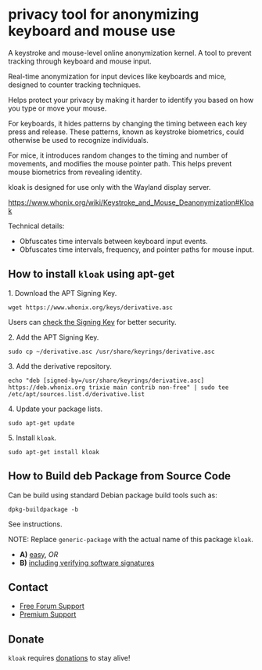 # privacy tool for anonymizing keyboard and mouse use #

A keystroke and mouse-level online anonymization kernel.
A tool to prevent tracking through keyboard and mouse input.

Real-time anonymization for input devices like keyboards and mice,
designed to counter tracking techniques.

Helps protect your privacy by making it harder to identify you based on
how you type or move your mouse.

For keyboards, it hides patterns by changing the timing between each key
press and release. These patterns, known as keystroke biometrics, could
otherwise be used to recognize individuals.

For mice, it introduces random changes to the timing and number of
movements, and modifies the mouse pointer path. This helps prevent
mouse biometrics from revealing identity.

kloak is designed for use only with the Wayland display server.

https://www.whonix.org/wiki/Keystroke_and_Mouse_Deanonymization#Kloak

Technical details:

* Obfuscates time intervals between keyboard input events.
* Obfuscates time intervals, frequency, and pointer paths for mouse input.

## How to install `kloak` using apt-get ##

1\. Download the APT Signing Key.

```
wget https://www.whonix.org/keys/derivative.asc
```

Users can [check the Signing Key](https://www.whonix.org/wiki/Signing_Key) for better security.

2\. Add the APT Signing Key.

```
sudo cp ~/derivative.asc /usr/share/keyrings/derivative.asc
```

3\. Add the derivative repository.

```
echo "deb [signed-by=/usr/share/keyrings/derivative.asc] https://deb.whonix.org trixie main contrib non-free" | sudo tee /etc/apt/sources.list.d/derivative.list
```

4\. Update your package lists.

```
sudo apt-get update
```

5\. Install `kloak`.

```
sudo apt-get install kloak
```

## How to Build deb Package from Source Code ##

Can be build using standard Debian package build tools such as:

```
dpkg-buildpackage -b
```

See instructions.

NOTE: Replace `generic-package` with the actual name of this package `kloak`.

* **A)** [easy](https://www.whonix.org/wiki/Dev/Build_Documentation/generic-package/easy), _OR_
* **B)** [including verifying software signatures](https://www.whonix.org/wiki/Dev/Build_Documentation/generic-package)

## Contact ##

* [Free Forum Support](https://forums.whonix.org)
* [Premium Support](https://www.whonix.org/wiki/Premium_Support)

## Donate ##

`kloak` requires [donations](https://www.whonix.org/wiki/Donate) to stay alive!
